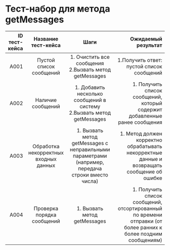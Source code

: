 # Тест-набор для метода getMessages
| ID тест-кейса | Название тест-кейса | Шаги | Ожидаемый результат |
| ------------: | :----------------------: | :-----------------------------------: | ---------------------------------------------------------: |
|A001|Пустой список сообщений|1. Очистить все сообщения<br> 2.Вызвать метод getMessages|1.Получить ответ: пустой список сообщений|
|A002|Наличие сообщений|1. Добавить несколько сообщений в систему <br> 2.Вызвать метод getMessages|1. Получить список сообщений, который содержит добавленные ранее сообщения|
|A003|Обработка некорректных входных данных|1. Вызвать метод getMessages с неправильными параметрами (например, передача строки вместо числа)|1. Метод должен корректно обрабатывать некорректные данные и возвращать сообщение об ошибке|
|A004|Проверка порядка сообщений|1.  Вызвать метод getMessages|1. Получить список сообщений, отсортированный по времени отправки (от более ранних к более поздним сообщениям)|

